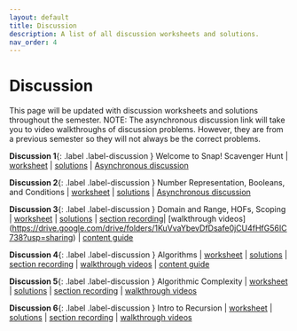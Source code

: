 ```yaml
---
layout: default
title: Discussion
description: A list of all discussion worksheets and solutions.
nav_order: 4
---
```


# Discussion

This page will be updated with discussion worksheets and solutions throughout the semester.
NOTE: The asynchronous discussion link will take you to video walkthroughs of discussion problems. However, they are from a previous semester so they will not always be the correct problems.

**Discussion 1**{: .label .label-discussion } Welcome to Snap! Scavenger Hunt | [worksheet](https://drive.google.com/file/d/1uJTkCdiCNF_rUUsnK4wv3eg9NhwaSwcA/view?usp=sharing) | [solutions](https://drive.google.com/file/d/1KjIGuhANJ-ptCXARWNvjBXvnr4RqAGCe/view?usp=sharing) | [Asynchronous discussion](https://www.youtube.com/playlist?list=PLFtj8IkGH5MK2wGnoWTKh0Vg8FEfJlvFz)

**Discussion 2**{: .label .label-discussion } Number Representation, Booleans, and Conditions | [worksheet](https://drive.google.com/file/d/1klLzhoJV69Nt1vyhMciKMqyxZn89O3mf/view?usp=sharing) | [solutions](https://drive.google.com/file/d/153tYV9IdKeaKZ66BKcoY3zKEpOlXwN97/view?usp=sharing) | [Asynchronous discussion](https://www.youtube.com/playlist?list=PLFtj8IkGH5MIvW8lYOoODMcF4uMd3AfOQ) 

**Discussion 3**{: .label .label-discussion } Domain and Range, HOFs, Scoping | [worksheet](https://drive.google.com/file/d/1U2_mM6G4nsa6hj9weVHTh5NeDVMRT1Y6/view?usp=sharing) | [solutions](https://drive.google.com/file/d/1cvIl4M42_mY-j8sJktCYZh1W2y_UaK2w/view?usp=sharing) | [section recording](https://www.youtube.com/watch?v=FeA3l9yoPac)| [walkthrough videos] (https://drive.google.com/drive/folders/1KuVvaYbevDfDsafe0jCU4fHfG56IC738?usp=sharing) | [content guide](https://docs.google.com/document/d/12kqmNB_C2TPUIZvaqQYhHt3YRLEvbwDC7M7uODujQXc/edit)

**Discussion 4**{: .label .label-discussion } Algorithms | [worksheet](https://drive.google.com/file/d/1uYVlRPLmk6aRTzuu7AQWqkzKgcsCKsU5/view?usp=sharing) | [solutions](https://drive.google.com/file/d/1LdQvx2bLkpylsbJyO8dDjbTHi79AR8Hh/view?usp=sharing) | [section recording](https://www.youtube.com/watch?v=emZedghuigs&feature=youtu.be) | [walkthrough videos](https://drive.google.com/drive/folders/1mfbweQQoaaI_JYZvfnevV3NU44tgQ2R_?usp=sharing) | [content guide](https://docs.google.com/document/u/1/d/1wBmBy4Pszd2yxhLc6H_Sp7EyW55IPuOVIkOOGwfR9l0/edit?usp=sharing)

**Discussion 5**{: .label .label-discussion } Algorithmic Complexity | [worksheet](https://drive.google.com/file/d/1Bp95TI0rfoe8130YZTzZMTmoLfeAcuM5/view?usp=sharing) | [solutions](https://drive.google.com/file/d/1Dt9OUBqbC6bg-7wCRO9hQFLodeZv-4dv/view?usp=sharing) | [section recording]() | [walkthrough videos](https://drive.google.com/drive/folders/1y-OWV7sT5FDijsZWNYnkA5bliJkrX64e?usp=sharing)

**Discussion 6**{: .label .label-discussion } Intro to Recursion | [worksheet](https://drive.google.com/file/d/12bZHY-gG_ThpvvLZIvQADUczMtPN_aQV/view?usp=sharing) | [solutions](https://drive.google.com/file/d/1ayqkvSAeX44FAVjtrfeqsqwqNX1hJjN-/view?usp=sharing) | [section recording]() | [walkthrough videos](https://drive.google.com/drive/folders/10URH3Od0V-AtaqOKYLzX1zECqLJoRA9L?usp=sharing)